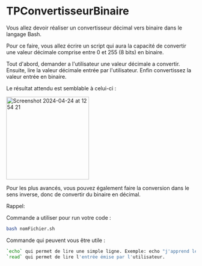 # TPConvertisseurBinaire

Vous allez devoir réaliser un convertisseur décimal vers binaire dans le langage Bash.

Pour ce faire, vous allez écrire un script qui aura la capacité de convertir une valeur décimale comprise entre 0 et 255 (8 bits) en binaire.

Tout d'abord, demander a l'utilisateur une valeur décimale a convertir.
Ensuite, lire la valeur décimale entrée par l'utilisateur.
Enfin convertissez la valeur entrée en binaire.


Le résultat attendu est semblable à celui-ci :

<img width="220" alt="Screenshot 2024-04-24 at 12 54 21" src="https://github.com/robin-debry/TPConvertisseurBinaire/assets/91249812/9c2f6859-2cf2-4bcf-9097-cda9b58ec7c2">

Pour les plus avancés, vous pouvez également faire la conversion dans le sens inverse, donc de convertir du binaire en décimal.






Rappel: 

Commande a utiliser pour run votre code : 
```bash 
bash nomFichier.sh
```

Commande qui peuvent vous être utile :
```bash
`echo` qui permet de lire une simple ligne. Exemple: echo "j'apprend le bash". 
`read` qui permet de lire l'entrée émise par l'utilisateur.
``` 







